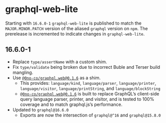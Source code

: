 # graphql-web-lite

Starting with `16.6.0-1` `graphql-web-lite` is published to match the
`MAJOR.MINOR.PATCH` version of the aliased `graphql` version on `npm`.
The prerelease is incremented to indicate changes in `graphql-web-lite`.

## 16.6.0-1

- Replace `type/assertName` with a custom shim.
- Fix `type/validate` being broken due to incorrect Buble and Terser build
  mangling.
- Use [`@0no-co/graphql.web@0.1.6`](https://github.com/0no-co/graphql.web) as a shim.
  - This provides: `language/kind`, `language/parser`, `language/printer`, `language/visitor`, `language/printString`, and `language/blockString`
  - [`@0no-co/graphql.web@0.1.6`](https://github.com/0no-co/graphql.web) is
    built to replace GraphQL’s client-side query language parser, printer, and
    visitor, and is tested to 100% coverage and to match graphql.js’s
    performance.
- Updated to `graphql@16.6.0`
  - Exports are now the intersection of `graphql@^16` and `graphql@15.8.0`
